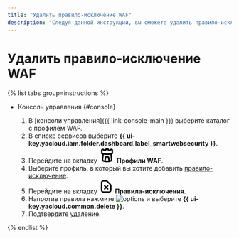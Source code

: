 ```yaml
---
title: "Удалить правило-исключение WAF"
description: "Следуя данной инструкции, вы сможете удалить правило-исключение для WAF."
---
```


# Удалить правило-исключение WAF

{% list tabs group=instructions %}

- Консоль управления {#console}

  1. В [консоли управления]({{ link-console-main }}) выберите каталог с профилем WAF.
  1. В списке сервисов выберите **{{ ui-key.yacloud.iam.folder.dashboard.label_smartwebsecurity }}**.
  1. Перейдите на вкладку ![image](../../_assets/smartwebsecurity/waf.svg) **Профили WAF**.
  1. Выберите профиль, в который вы хотите добавить [правило-исключение](../concepts/waf.md#exclusion-rules).
  1. Перейдите на вкладку ![image](../../_assets/console-icons/file-xmark.svg) **Правила-исключения**.
  1. Напротив правила нажмите ![options](../../_assets/console-icons/ellipsis.svg) и выберите **{{ ui-key.yacloud.common.delete }}**.
  1. Подтвердите удаление.
   
{% endlist %}

